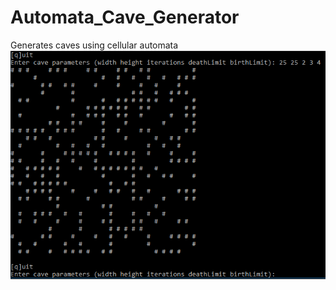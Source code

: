 # Automata_Cave_Generator
Generates caves using cellular automata
![Example](Automata_Cave_Generator/Example.png?raw=true "Title")
